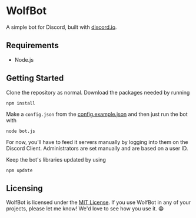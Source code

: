 # WolfBot
A simple bot for Discord, built with [discord.io](../../../../izy521/discord.io).

## Requirements

* Node.js

## Getting Started 

Clone the repository as normal. Download the packages needed by running

    npm install

Make a `config.json` from the [config.example.json](config.example.json) and then just run the bot with

    node bot.js
  
For now, you'll have to feed it servers manually by logging into them on the Discord Client. Administrators are set manually and are based on a user ID.

Keep the bot's libraries updated by using 

    npm update

## Licensing

WolfBot is licensed under the [MIT License](LICENSE.md). If you use WolfBot in any of your projects, please let me know! We'd love to see how you use it. :grin:
